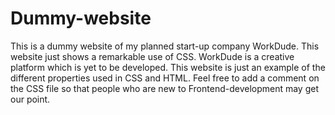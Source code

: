   <h1 id="dummy-website">Dummy-website</h1>
<p>This is a dummy website of my planned start-up company WorkDude. This website just shows a remarkable use of CSS.
WorkDude is a creative platform which is yet to be developed. This website is just an example of the different properties used in CSS and HTML.
Feel free to add a comment on the CSS file so that people who are new to Frontend-development may get our point.</p>


